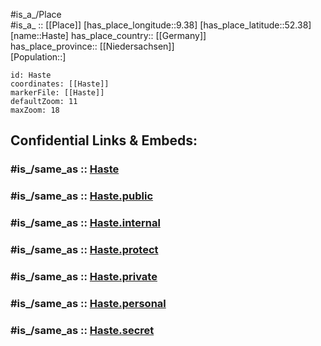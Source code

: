 ﻿---
confidential: public
isDeleted: false
location:
- 52.38
- 9.38
mapmarker: city
mapzoom:
- 7
- 12
SpocWebEntityId: 30798
tags:
- geo/City
type: City
---

#is_a_/Place  
#is_a_ :: [[Place]] 
[has_place_longitude::9.38] 
[has_place_latitude::52.38] 
[name::Haste] 
has_place_country:: [[Germany]]  
has_place_province:: [[Niedersachsen]]  
[Population::] 



```leaflet
id: Haste
coordinates: [[Haste]] 
markerFile: [[Haste]] 
defaultZoom: 11 
maxZoom: 18
```


## Confidential Links & Embeds: 

### #is_/same_as :: [Haste](/_Standards/Earth/Continent/Europe/Europe~Central/Germany/Germany~West/Niedersachsen/counties~Niedersachsen/Schaumburg/cities~Schaumburg/Nenndorf/boroughs~Nenndorf/Haste.md) 

### #is_/same_as :: [Haste.public](/_public/Earth/Continent/Europe/Europe~Central/Germany/Germany~West/Niedersachsen/counties~Niedersachsen/Schaumburg/cities~Schaumburg/Nenndorf/boroughs~Nenndorf/Haste.public.md) 

### #is_/same_as :: [Haste.internal](/_internal/Earth/Continent/Europe/Europe~Central/Germany/Germany~West/Niedersachsen/counties~Niedersachsen/Schaumburg/cities~Schaumburg/Nenndorf/boroughs~Nenndorf/Haste.internal.md) 

### #is_/same_as :: [Haste.protect](/_protect/Earth/Continent/Europe/Europe~Central/Germany/Germany~West/Niedersachsen/counties~Niedersachsen/Schaumburg/cities~Schaumburg/Nenndorf/boroughs~Nenndorf/Haste.protect.md) 

### #is_/same_as :: [Haste.private](/_private/Earth/Continent/Europe/Europe~Central/Germany/Germany~West/Niedersachsen/counties~Niedersachsen/Schaumburg/cities~Schaumburg/Nenndorf/boroughs~Nenndorf/Haste.private.md) 

### #is_/same_as :: [Haste.personal](/_personal/Earth/Continent/Europe/Europe~Central/Germany/Germany~West/Niedersachsen/counties~Niedersachsen/Schaumburg/cities~Schaumburg/Nenndorf/boroughs~Nenndorf/Haste.personal.md) 

### #is_/same_as :: [Haste.secret](/_secret/Earth/Continent/Europe/Europe~Central/Germany/Germany~West/Niedersachsen/counties~Niedersachsen/Schaumburg/cities~Schaumburg/Nenndorf/boroughs~Nenndorf/Haste.secret.md)

